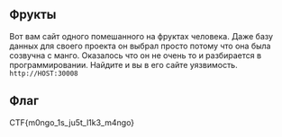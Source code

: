 ## Фрукты
Вот вам сайт одного помешанного на фруктах человека. Даже базу данных для своего проекта он выбрал просто потому что она была созвучна с манго. Оказалось что он не очень то и разбирается в программировании. Найдите и вы в его сайте уязвимость.
```http://HOST:30008```
## Флаг
CTF{m0ngo_1s_ju5t_l1k3_m4ngo}